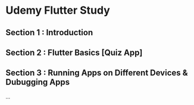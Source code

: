 # Udemy Flutter Study

## Section 1 : Introduction
## Section 2 : Flutter Basics [Quiz App]
## Section 3 : Running Apps on Different Devices & Dubugging Apps

...